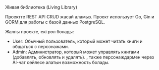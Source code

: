 Живая библиотека (Living Library)

Проектте REST API CRUD жасай аламыз.
Проект использует Go, Gin и GORM для работы с базой данных PostgreSQL.


Жалпы проекте, екі рөл болады:
- User: Обычный пользователь, который может читать книги и общаться с персонажами.
- Admin: Администратор, который может управлять книгами (добавлять, обновлять и удалять).
, также персонаждармен через AI-чат сөйлесе алатын возможность болады. 